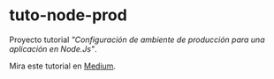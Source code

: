 # tuto-node-prod
Proyecto tutorial *"Configuración de ambiente de producción para una aplicación en Node.Js"*.

Mira este tutorial en [Medium](https://medium.com/@thianlopezz/configuración-de-ambiente-de-producción-para-una-aplicación-en-node-js-9f867b464ad9).
